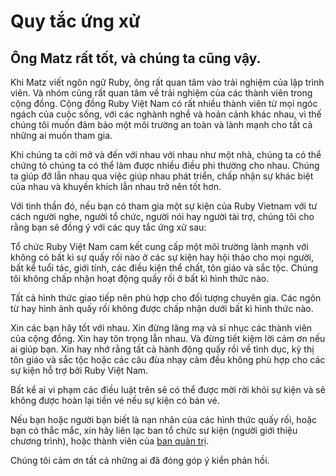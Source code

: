 # Quy tắc ứng xử

## Ông Matz rất tốt, và chúng ta cũng vậy.

Khi Matz viết ngôn ngữ Ruby, ông rất quan tâm vào trải nghiệm của lập trình viên. Và nhóm cũng rất quan
tâm về trải nghiệm của các thành viên trong cộng đồng. Cộng đồng Ruby Việt Nam có rất nhiều thành viên từ mọi
ngóc ngách của cuộc sống, với các nghành nghề và hoản cảnh khác nhau, vì thế chúng tôi muốn đảm bảo một môi
trường an toàn và lành mạnh cho tất cả những ai muốn tham gia.

Khi chúng ta cởi mở và đến với nhau với nhau như một nhà, chúng ta có thể chứng tỏ chúng ta có thể làm được nhiều
điều phi thường cho nhau. Chúng ta giúp đỡ lẫn nhau qua việc giúp nhau phát triển, chấp nhận sự khác biệt của
nhau và khuyến khích lẫn nhau trở nên tốt hơn.

Với tinh thần đó, nếu bạn có tham gia một sự kiện của Ruby Vietnam với tư cách người nghe, người tổ chức, người nói
hay người tài trợ, chúng tôi cho rằng bạn sẽ đồng ý với các quy tắc ứng xử sau:

Tổ chức Ruby Việt Nam cam kết cung cấp một môi trường lành mạnh với không có bất kì sự quấy rối nào ở các sự kiện
hay hội thảo cho mọi người, bất kể tuổi tác, giới tính, các điều kiện thể chất, tôn giáo và sắc tộc. Chúng tôi không
chấp nhận hoạt động quấy rối ở bất kì hình thức nào.

Tất cả hình thức giao tiếp nên phù hợp cho đối tượng chuyên gia. Các ngôn từ hay hình ảnh quấy rối không được chấp nhận dưới bất kì hình thức nào.

Xin các bạn hãy tốt với nhau. Xin đừng lăng mạ và sỉ nhục các thành viên của cộng đồng. Xin hay tôn trọng lẫn nhau.
Và đừng tiết kiệm lời cảm ơn nếu ai giúp bạn. Xin hay nhớ rằng tất cả hành động quấy rồi về tình dục, kỳ thị tôn giáo
và sắc tộc hoặc các câu đùa nhạy cảm đều không phù hợp cho các sự kiện hỗ trợ bởi Ruby Việt Nam.

Bất kể ai vi phạm các điều luật trên sẽ có thể được mời rời khỏi sự kiện và sẽ không được hoàn lại tiền vé nếu sự kiện có bán vé.

Nếu bạn hoặc người bạn biết là nạn nhân của các hình thức quấy rối, hoặc bạn có thắc mắc, xin hãy liên lạc ban tổ
chức sư kiện (người giới thiệu chương trình), hoặc thành viên của [ban quản trị](/committee-members.html).

Chúng tôi cảm ơn tất cả những ai đã đóng góp ý kiển phản hồi.

